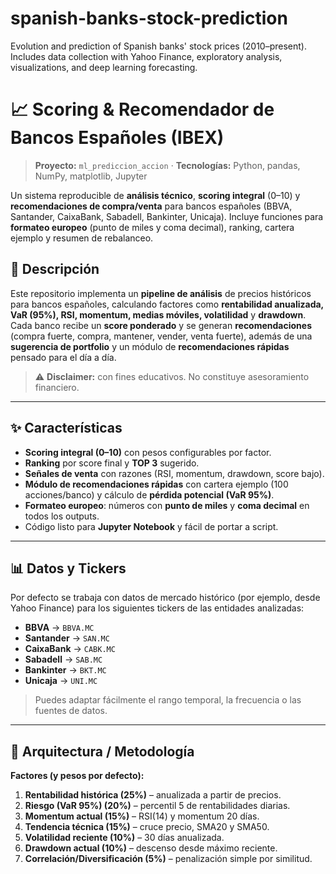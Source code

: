 # spanish-banks-stock-prediction
Evolution and prediction of Spanish banks' stock prices (2010–present). Includes data collection with Yahoo Finance, exploratory analysis, visualizations, and deep learning forecasting.

# 📈 Scoring & Recomendador de Bancos Españoles (IBEX)

> **Proyecto:** `ml_prediccion_accion` · **Tecnologías:** Python, pandas, NumPy, matplotlib, Jupyter

Un sistema reproducible de **análisis técnico**, **scoring integral** (0–10) y **recomendaciones de compra/venta** para bancos españoles (BBVA, Santander, CaixaBank, Sabadell, Bankinter, Unicaja). Incluye funciones para **formateo europeo** (punto de miles y coma decimal), ranking, cartera ejemplo y resumen de rebalanceo.

## 📝 Descripción

Este repositorio implementa un **pipeline de análisis** de precios históricos para bancos españoles, calculando factores como **rentabilidad anualizada, VaR (95%), RSI, momentum, medias móviles, volatilidad** y **drawdown**. Cada banco recibe un **score ponderado** y se generan **recomendaciones** (compra fuerte, compra, mantener, vender, venta fuerte), además de una **sugerencia de portfolio** y un módulo de **recomendaciones rápidas** pensado para el día a día.

> ⚠️ **Disclaimer:** con fines educativos. No constituye asesoramiento financiero.

---

## ✨ Características

* **Scoring integral (0–10)** con pesos configurables por factor.
* **Ranking** por score final y **TOP 3** sugerido.
* **Señales de venta** con razones (RSI, momentum, drawdown, score bajo).
* **Módulo de recomendaciones rápidas** con cartera ejemplo (100 acciones/banco) y cálculo de **pérdida potencial (VaR 95%)**.
* **Formateo europeo**: números con **punto de miles** y **coma decimal** en todos los outputs.
* Código listo para **Jupyter Notebook** y fácil de portar a script.

---

## 📊 Datos y Tickers

Por defecto se trabaja con datos de mercado histórico (por ejemplo, desde Yahoo Finance) para los siguientes tickers de las entidades analizadas:

* **BBVA** → `BBVA.MC`
* **Santander** → `SAN.MC`
* **CaixaBank** → `CABK.MC`
* **Sabadell** → `SAB.MC`
* **Bankinter** → `BKT.MC`
* **Unicaja** → `UNI.MC`

> Puedes adaptar fácilmente el rango temporal, la frecuencia o las fuentes de datos.

---

## 🧩 Arquitectura / Metodología

**Factores (y pesos por defecto):**

1. **Rentabilidad histórica (25%)** – anualizada a partir de precios.
2. **Riesgo (VaR 95%) (20%)** – percentil 5 de rentabilidades diarias.
3. **Momentum actual (15%)** – RSI(14) y momentum 20 días.
4. **Tendencia técnica (15%)** – cruce precio, SMA20 y SMA50.
5. **Volatilidad reciente (10%)** – 30 días anualizada.
6. **Drawdown actual (10%)** – descenso desde máximo reciente.
7. **Correlación/Diversificación (5%)** – penalización simple por similitud.


